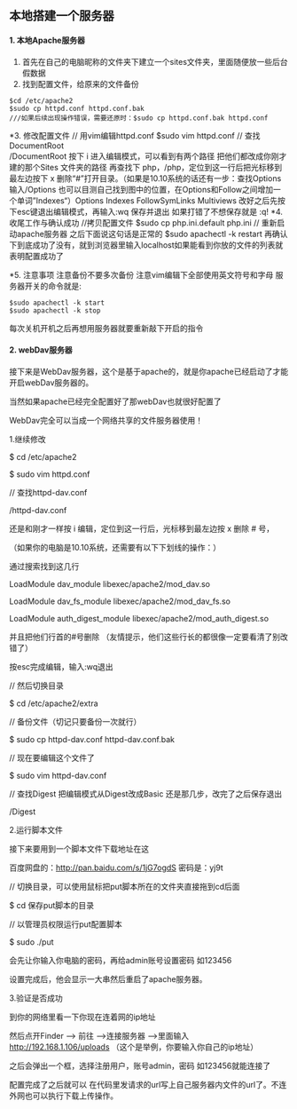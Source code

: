 ## 本地搭建一个服务器
#### 1. 本地Apache服务器
1. 首先在自己的电脑昵称的文件夹下建立一个sites文件夹，里面随便放一些后台假数据
2. 找到配置文件，给原来的文件备份
```
$cd /etc/apache2
$sudo cp httpd.conf httpd.conf.bak
///如果后续出现操作错误，需要还原时：$sudo cp httpd.conf.bak httpd.conf
```
*3. 修改配置文件
// 用vim编辑httpd.conf
$sudo vim httpd.conf
// 查找DocumentRoot  
/DocumentRoot
按下 i 进入编辑模式，可以看到有两个路径 把他们都改成你刚才建的那个Sites 文件夹的路径
再查找下 php，/php，定位到这一行后把光标移到最左边按下 x 删除“#”打开目录。（如果是10.10系统的话还有一步：查找Options 输入/Options 也可以目测自己找到图中的位置，在Options和Follow之间增加一个单词”Indexes“）Options Indexes FollowSymLinks Multiviews
改好之后先按下esc键退出编辑模式，再输入:wq 保存并退出 如果打错了不想保存就是 :q!
*4. 收尾工作与确认成功 
//拷贝配置文件
$sudo cp php.ini.default php.ini
// 重新启动apache服务器 之后下面说这句话是正常的
$sudo apachectl -k restart
再确认下到底成功了没有，就到浏览器里输入localhost如果能看到你放的文件的列表就表明配置成功了

*5. 注意事项
注意备份不要多次备份
注意vim编辑下全部使用英文符号和字母
服务器开关的命令就是:

```
$sudo apachectl -k start
$sudo apachectl -k stop
```

每次关机开机之后再想用服务器就要重新敲下开启的指令

#### 2. webDav服务器

接下来是WebDav服务器，这个是基于apache的，就是你apache已经启动了才能开启webDav服务器的。

当然如果apache已经完全配置好了那webDav也就很好配置了

WebDav完全可以当成一个网络共享的文件服务器使用！

1.继续修改

$ cd /etc/apache2

$ sudo vim httpd.conf

// 查找httpd-dav.conf

/httpd-dav.conf

还是和刚才一样按 i 编辑，定位到这一行后，光标移到最左边按 x 删除 # 号，

（如果你的电脑是10.10系统，还需要有以下下划线的操作：）

通过搜索找到这几行

LoadModule dav_module libexec/apache2/mod_dav.so

LoadModule dav_fs_module libexec/apache2/mod_dav_fs.so

LoadModule auth_digest_module libexec/apache2/mod_auth_digest.so

并且把他们行首的#号删除 （友情提示，他们这些行长的都很像一定要看清了别改错了）

 

按esc完成编辑，输入:wq退出

// 然后切换目录

$ cd /etc/apache2/extra

// 备份文件（切记只要备份一次就行）

$ sudo cp httpd-dav.conf httpd-dav.conf.bak

// 现在要编辑这个文件了

$ sudo vim httpd-dav.conf

// 查找Digest  把编辑模式从Digest改成Basic  还是那几步，改完了之后保存退出

/Digest

2.运行脚本文件

接下来要用到一个脚本文件下载地址在这

百度网盘的：http://pan.baidu.com/s/1jG7ogdS     密码是：yj9t

// 切换目录，可以使用鼠标把put脚本所在的文件夹直接拖到cd后面

$ cd 保存put脚本的目录

// 以管理员权限运行put配置脚本

$ sudo ./put

会先让你输入你电脑的密码，再给admin账号设置密码 如123456

设置完成后，他会显示一大串然后重启了apache服务器。

3.验证是否成功

到你的网络里看一下你现在连着网的ip地址

然后点开Finder --> 前往 -->连接服务器 -->里面输入 http://192.168.1.106/uploads （这个是举例，你要输入你自己的ip地址）

之后会弹出一个框，选择注册用户，账号admin，密码 如123456就能连接了

配置完成了之后就可以 在代码里发请求的url写上自己服务器内文件的url了。不连外网也可以执行下载上传操作。
